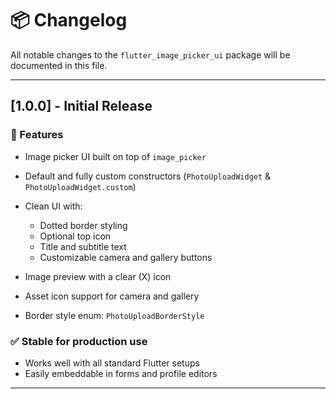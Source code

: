 # 📦 Changelog

All notable changes to the `flutter_image_picker_ui` package will be documented in this file.

---

## \[1.0.0] - Initial Release

### 🚀 Features

* Image picker UI built on top of `image_picker`
* Default and fully custom constructors (`PhotoUploadWidget` & `PhotoUploadWidget.custom`)
* Clean UI with:

    * Dotted border styling
    * Optional top icon
    * Title and subtitle text
    * Customizable camera and gallery buttons
* Image preview with a clear (X) icon
* Asset icon support for camera and gallery
* Border style enum: `PhotoUploadBorderStyle`


### ✅ Stable for production use

* Works well with all standard Flutter setups
* Easily embeddable in forms and profile editors

---